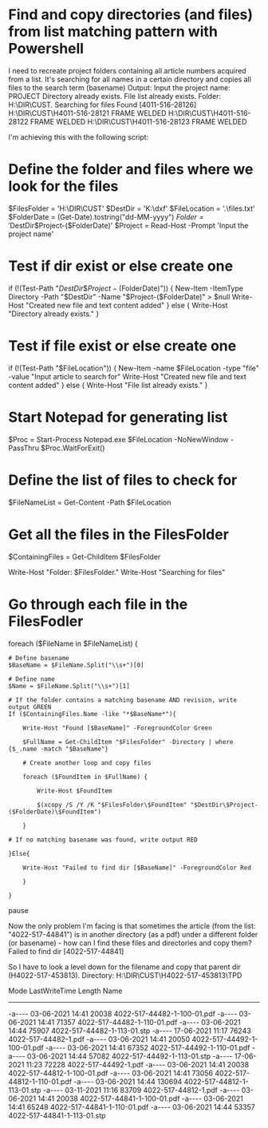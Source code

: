 
# Find and copy directories (and files) from list matching pattern with Powershell

I need to recreate project folders containing all article numbers acquired from a list.
It's searching for all names in a certain directory and copies all files to the search term (basename)
Output:
Input the project name: PROJECT
Directory already exists.
File list already exists.
Folder: H:\DIR\CUST.
Searching for files
Found [4011-516-28126]
H:\DIR\CUST\H4011-516-28121 FRAME WELDED
H:\DIR\CUST\H4011-516-28122 FRAME WELDED
H:\DIR\CUST\H4011-516-28123 FRAME WELDED

I'm achieving this with the following script:
# Define the folder and files where we look for the files
$FilesFolder = 'H:\DIR\CUST'
$DestDir = 'K:\dxf'
$FileLocation = '.\files.txt'
$FolderDate = (Get-Date).tostring("dd-MM-yyyy")
$Folder = '$DestDir\$Project-($FolderDate)'
$Project = Read-Host -Prompt 'Input the project name'

# Test if dir exist or else create one
if (!(Test-Path "$DestDir\$Project-($FolderDate)"))
{
   New-Item -ItemType Directory -Path "$DestDir" -Name "$Project-($FolderDate)" > $null
   Write-Host "Created new file and text content added"
}
else
{
  Write-Host "Directory already exists."
}

# Test if file exist or else create one
if (!(Test-Path "$FileLocation"))
{
   New-Item -name $FileLocation -type "file" -value "Input article to search for"
   Write-Host "Created new file and text content added"
}
else
{
  Write-Host "File list already exists."
}

# Start Notepad for generating list
$Proc = Start-Process Notepad.exe $FileLocation -NoNewWindow -PassThru
$Proc.WaitForExit()

# Define the list of files to check for
$FileNameList = Get-Content -Path $FileLocation 

# Get all the files in the FilesFolder
$ContainingFiles = Get-ChildItem $FilesFolder

Write-Host "Folder: $FilesFolder."
Write-Host "Searching for files"

# Go through each file in the FilesFodler
foreach ($FileName in $FileNameList) {

    # Define basename
    $BaseName = $FileName.Split("\\s+")[0]

    # Define name
    $Name = $FileName.Split("\\s+")[1]

    # If the folder contains a matching basename AND revision, write output GREEN
    If ($ContainingFiles.Name -like "*$BaseName*"){

        Write-Host "Found [$BaseName]" -ForegroundColor Green

        $FullName = Get-ChildItem "$FilesFolder" -Directory | where {$_.name -match "$BaseName"}

        # Create another loop and copy files
        
        foreach ($FoundItem in $FullName) {

            Write-Host $FoundItem
         
            $(xcopy /S /Y /K "$FilesFolder\$FoundItem" "$DestDir\$Project-($FolderDate)\$FoundItem")
        
        }

    # If no matching basename was found, write output RED

    }Else{

        Write-Host "Failed to find dir [$BaseName]" -ForegroundColor Red

        }

    }

pause

Now the only problem I'm facing is that sometimes the article (from the list: "4022-517-44841") is in another directory (as a pdf) under a different folder (or basename) - how can I find these files and directories and copy them?
Failed to find dir [4022-517-44841]

So I have to look a level down for the filename and copy that parent dir (H4022-517-453813).
Directory: H:\DIR\CUST\H4022-517-453813\TPD
    
    
Mode                 LastWriteTime         Length Name
----                 -------------         ------ ----
-a----        03-06-2021     14:41          20038 4022-517-44482-1-100-01.pdf
-a----        03-06-2021     14:41          71357 4022-517-44482-1-110-01.pdf
-a----        03-06-2021     14:44          75907 4022-517-44482-1-113-01.stp
-a----        17-06-2021     11:17          76243 4022-517-44482-1.pdf
-a----        03-06-2021     14:41          20050 4022-517-44492-1-100-01.pdf
-a----        03-06-2021     14:41          67352 4022-517-44492-1-110-01.pdf
-a----        03-06-2021     14:44          57082 4022-517-44492-1-113-01.stp
-a----        17-06-2021     11:23          72228 4022-517-44492-1.pdf
-a----        03-06-2021     14:41          20038 4022-517-44812-1-100-01.pdf
-a----        03-06-2021     14:41          73056 4022-517-44812-1-110-01.pdf
-a----        03-06-2021     14:44         130694 4022-517-44812-1-113-01.stp
-a----        03-11-2021     11:16          83709 4022-517-44812-1.pdf
-a----        03-06-2021     14:41          20038 4022-517-44841-1-100-01.pdf
-a----        03-06-2021     14:41          65248 4022-517-44841-1-110-01.pdf
-a----        03-06-2021     14:44          53357 4022-517-44841-1-113-01.stp


        